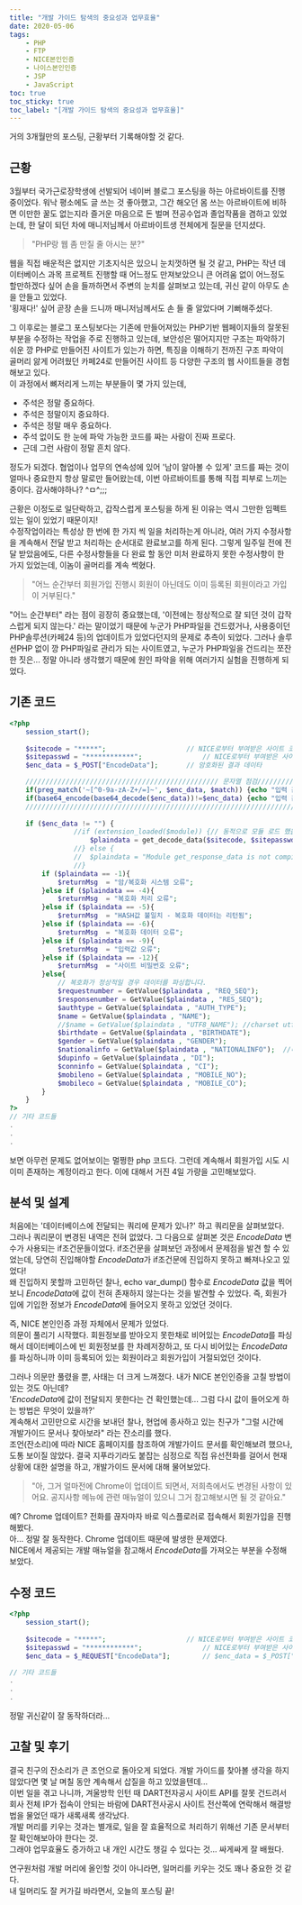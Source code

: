 ```yaml
---
title: "개발 가이드 탐색의 중요성과 업무효율"
date: 2020-05-06
tags:
    - PHP
    - FTP
    - NICE본인인증
    - 나이스본인인증
    - JSP
    - JavaScript
toc: true
toc_sticky: true
toc_label: "[개발 가이드 탐색의 중요성과 업무효율]"
---
```

거의 3개월만의 포스팅, 근황부터 기록해야할 것 같다.  
## 근황
3월부터 국가근로장학생에 선발되어 네이버 블로그 포스팅을 하는 아르바이트를 진행 중이었다.
워낙 평소에도 글 쓰는 것 좋아했고, 그간 해오던 몸 쓰는 아르바이트에 비하면 이만한 꿀도 없는지라 
즐거운 마음으로 돈 벌며 전공수업과 졸업작품을 겸하고 있었는데, 한 달이 되던 차에 매니저님께서 아르바이트생 전체에게 질문을 던지셨다.

> "PHP랑 웹 좀 만질 줄 아시는 분?"

웹을 직접 배운적은 없지만 기초지식은 있으니 눈치껏하면 될 것 같고,
PHP는 작년 데이터베이스 과목 프로젝트 진행할 때 어느정도 만져보았으니 
큰 어려움 없이 어느정도 할만하겠다 싶어 손을 들까하면서 주변의 눈치를 살펴보고 있는데, 
귀신 같이 아무도 손을 안들고 있었다.  
'횡재다!' 싶어 곧장 손을 드니까 매니저님께서도 손 들 줄 알았다며 기뻐해주셨다.  
  
그 이후로는 블로그 포스팅보다는 기존에 만들어져있는 PHP기반 웹페이지들의 잘못된 부분을 수정하는 작업을 주로 진행하고 있는데, 
보안성은 떨어지지만 구조는 파악하기 쉬운 깡 PHP로 만들어진 사이트가 있는가 하면, 
특징을 이해하기 전까진 구조 파악이 골머리 앓게 어려웠던 카페24로 만들어진 사이트 등 
다양한 구조의 웹 사이트들을 경험해보고 있다.  
이 과정에서 뼈저리게 느끼는 부분들이 몇 가지 있는데,

- 주석은 정말 중요하다.
- 주석은 정말이지 중요하다.
- 주석은 정말 매우 중요하다.
- 주석 없이도 한 눈에 파악 가능한 코드를 짜는 사람이 진짜 프로다.
- 근데 그런 사람이 정말 흔치 않다.
  
정도가 되겠다. 협업이나 업무의 연속성에 있어 '남이 알아볼 수 있게' 코드를 짜는 것이 얼마나 중요한지 
항상 말로만 들어왔는데, 이번 아르바이트를 통해 직접 피부로 느끼는 중이다. 감사해야하나? ^ㅁ^;;;  
  
근황은 이정도로 일단락하고, 갑작스럽게 포스팅을 하게 된 이유는 역시 그만한 임펙트 있는 일이 있었기 때문이지!  
수정작업이라는 특성상 한 번에 한 가지 씩 일을 처리하는게 아니라, 여러 가지 수정사항을 계속해서 전달 받고 
처리하는 순서대로 완료보고를 하게 된다. 그렇게 일주일 전에 전달 받았음에도, 다른 수정사항들을 다 완료 할 동안 
미처 완료하지 못한 수정사항이 한 가지 있었는데, 이놈이 골머리를 계속 썩혔다.

> "어느 순간부터 회원가입 진행시 회원이 아닌데도 이미 등록된 회원이라고 가입이 거부된다."

"어느 순간부터" 라는 점이 굉장히 중요했는데, '이전에는 정상적으로 잘 되던 것이 갑작스럽게 되지 않는다.' 라는
말이었기 때문에 누군가 PHP파일을 건드렸거나, 사용중이던 PHP솔루션(카페24 등)의 업데이트가 있었다던지의 문제로 추측이 되었다. 
그러나 솔루션PHP 없이 깡 PHP파일로 관리가 되는 사이트였고, 누군가 PHP파일을 건드리는 쪼잔한 짓은... 정말 아니라 생각했기 때문에 
원인 파악을 위해 여러가지 실험을 진행하게 되었다.

## 기존 코드
``` php
<?php
    session_start();
	
    $sitecode = "*****";					// NICE로부터 부여받은 사이트 코드
    $sitepasswd = "************";				// NICE로부터 부여받은 사이트 패스워드
    $enc_data = $_POST["EncodeData"];		// 암호화된 결과 데이타

	//////////////////////////////////////////////// 문자열 점검///////////////////////////////////////////////
    if(preg_match('~[^0-9a-zA-Z+/=]~', $enc_data, $match)) {echo "입력 값 확인이 필요합니다 : ".$match[0]; exit;} // 문자열 점검 추가. 
    if(base64_encode(base64_decode($enc_data))!=$enc_data) {echo "입력 값 확인이 필요합니다"; exit;}
	///////////////////////////////////////////////////////////////////////////////////////////////////////////
		
    if ($enc_data != "") {
				//if (extension_loaded($module)) {// 동적으로 모듈 로드 했을경우
					$plaindata = get_decode_data($sitecode, $sitepasswd, $enc_data);// 암호화된 결과 데이터의 복호화
				//} else {
				//	$plaindata = "Module get_response_data is not compiled into PHP";
				//}
        if ($plaindata == -1){
            $returnMsg  = "암/복호화 시스템 오류";
        }else if ($plaindata == -4){
            $returnMsg  = "복호화 처리 오류";
        }else if ($plaindata == -5){
            $returnMsg  = "HASH값 불일치 - 복호화 데이터는 리턴됨";
        }else if ($plaindata == -6){
            $returnMsg  = "복호화 데이터 오류";
        }else if ($plaindata == -9){
            $returnMsg  = "입력값 오류";
        }else if ($plaindata == -12){
            $returnMsg  = "사이트 비밀번호 오류";
        }else{
            // 복호화가 정상적일 경우 데이터를 파싱합니다.
            $requestnumber = GetValue($plaindata , "REQ_SEQ");
            $responsenumber = GetValue($plaindata , "RES_SEQ");
            $authtype = GetValue($plaindata , "AUTH_TYPE");
            $name = GetValue($plaindata , "NAME");
            //$name = GetValue($plaindata , "UTF8_NAME"); //charset utf8 사용시 주석 해제 후 사용
            $birthdate = GetValue($plaindata , "BIRTHDATE");
            $gender = GetValue($plaindata , "GENDER");
            $nationalinfo = GetValue($plaindata , "NATIONALINFO");	//내/외국인정보(사용자 매뉴얼 참조)
            $dupinfo = GetValue($plaindata , "DI");
            $conninfo = GetValue($plaindata , "CI");
			$mobileno = GetValue($plaindata , "MOBILE_NO");
            $mobileco = GetValue($plaindata , "MOBILE_CO");      
        }
    }
?>
// 기타 코드들
.
.
.
```
보면 아무런 문제도 없어보이는 멀쩡한 php 코드다. 그런데 계속해서 회원가입 시도 시 이미 존재하는 계정이라고 한다. 
이에 대해서 거진 4일 가량을 고민해보았다.

## 분석 및 설계
처음에는 '데이터베이스에 전달되는 쿼리에 문제가 있나?' 하고 쿼리문을 살펴보았다. 그러나 쿼리문이 변경된 내역은 전혀 없었다. 
그 다음으로 살펴본 것은 *EncodeData* 변수가 사용되는 if조건문들이었다. if조건문을 살펴보던 과정에서 문제점을 발견 할 수 있었는데, 
당연히 진입해야할 *EncodeData*가 if조건문에 진입하지 못하고 빠져나오고 있었다!  
왜 진입하지 못할까 고민하던 찰나, echo var_dump() 함수로 *EncodeData* 값을 찍어보니 *EncodeData*에 값이 
전혀 존재하지 않는다는 것을 발견할 수 있었다. 즉, 회원가입에 기입한 정보가 *EncodeData*에 들어오지 못하고 있었던 것이다.  
  
즉, NICE 본인인증 과정 자체에서 문제가 있었다.  
의문이 풀리기 시작했다. 회원정보를 받아오지 못한채로 비어있는 *EncodeData*를 파싱해서 데이터베이스에 빈 회원정보를 한 차례저장하고, 
또 다시 비어있는 *EncodeData*를 파싱하니까 이미 등록되어 있는 회원이라고 회원가입이 거절되었던 것이다.  
  
그러나 의문만 풀렸을 뿐, 사태는 더 크게 느껴졌다. 내가 NICE 본인인증을 고칠 방법이 있는 것도 아닌데?  
'*EncodeData*에 값이 전달되지 못한다는 건 확인했는데... 그럼 다시 값이 들어오게 하는 방법은 무엇이 있을까?'  
계속해서 고민만으로 시간을 보내던 찰나, 현업에 종사하고 있는 친구가 "그럴 시간에 개발가이드 문서나 찾아보라" 라는 잔소리를 했다.  
조언(잔소리)에 따라 NICE 홈페이지를 참조하여 개발가이드 문서를 확인해보려 했으나, 도통 보이질 않았다. 
결국 지푸라기라도 붙잡는 심정으로 직접 유선전화를 걸어서 현재 상황에 대한 설명을 하고, 개발가이드 문서에 대해 물어보았다.  
  
> "아, 그거 얼마전에 Chrome이 업데이트 되면서, 저희측에서도 변경된 사항이 있어요. 공지사항 메뉴에 관련 매뉴얼이 있으니 그거 참고해보시면 될 것 같아요."  
  
예? Chrome 업데이트? 전화를 끊자마자 바로 익스플로러로 접속해서 회원가입을 진행해봤다.  
아... 정말 잘 동작한다. Chrome 업데이트 때문에 발생한 문제였다.  
NICE에서 제공되는 개발 매뉴얼을 참고해서 *EncodeData*를 가져오는 부분을 수정해보았다.

## 수정 코드
``` php
<?php
    session_start();
	
    $sitecode = "*****";					// NICE로부터 부여받은 사이트 코드
    $sitepasswd = "************";				// NICE로부터 부여받은 사이트 패스워드
    $enc_data = $_REQUEST["EncodeData"];		// $enc_data = $_POST["EncodeData"];

// 기타 코드들
.
.
.
```
정말 귀신같이 잘 동작하더라...
  
## 고찰 및 후기
결국 친구의 잔소리가 큰 조언으로 돌아오게 되었다. 개발 가이드를 찾아볼 생각을 하지 않았다면 몇 날 며칠 동안 계속해서 
삽질을 하고 있었을텐데...  
이번 일을 겪고 나니까, 겨울방학 인턴 때 DART전자공시 사이트 API를 잘못 건드려서 회사 전체 IP가 접속이 안되는 바람에 
DART전사공시 사이트 전산쪽에 연락해서 해결방법을 물었던 때가 새록새록 생각났다.  
개발 머리를 키우는 것과는 별개로, 일을 잘 효율적으로 처리하기 위해선 기존 문서부터 잘 확인해보아야 한다는 것.  
그래야 업무효율도 증가하고 내 개인 시간도 챙길 수 있다는 것... 싸게싸게 잘 배웠다.  
  
연구원처럼 개발 머리에 올인할 것이 아니라면, 일머리를 키우는 것도 꽤나 중요한 것 같다.  
내 일머리도 잘 커가길 바라면서, 오늘의 포스팅 끝!